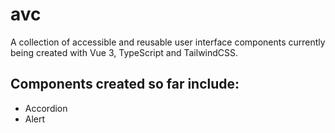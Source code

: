 # avc
A collection of accessible and reusable user interface components currently being created with Vue 3, TypeScript and TailwindCSS.

## Components created so far include:
- Accordion
- Alert

